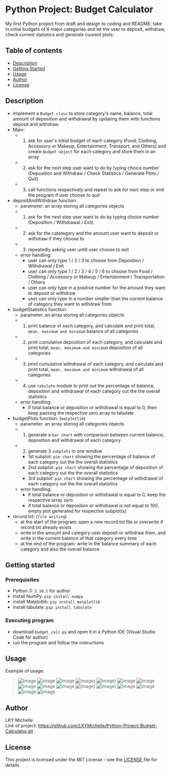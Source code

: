 # Python Project: Budget Calculator
My first Python project from draft and design to coding and README: take in initial budgets of 6 major categories and let the user to deposit, withdraw, check current statistics and generate cuurent plots.
## Table of contents
* [Description](#description)
* [Getting Started](#getting-started)
* [Usage](#usage)
* [Author](#author)
* [License](#license)
## Description
* Implement a `Budget class` to store category's name, balance, total amount of deposition and withdrawal by updating them with functions deposit and withdraw.
* Main: 
	* 1. ask for user's initial budget of each category (Food, Clothing, Accessory or Makeup, Entertainment, Transport, and Others) and create `Budget object` for each category and store them in an array
  * 2. ask for the next step user want to do by typing choice number (Deposition and Withdraw / Check Statistics / Generate Plots / Quit)
  * 3. call functions respectively and repeat to ask for next step or end the program if user choose to quit
* depositAndWithdraw function:
  * parameter: an array storing all categories objects
  * 1. ask for the next step user want to do by typing choice number (Deposition / Withdrawal / Exit)
  * 2. ask for the catetegory and the amount user want to deposit or withdraw if they choose to
  * 3. repeatedly asking user untill user choose to exit
  * error handling:
    * user can only type 1 / 2 / 3 to choose from Deposition / Withdrawal / Exit
    * user can only type 1 / 2 / 3 / 4 / 5 / 6 to choose from Food / Clothing / Accessory or Makeup / Entertainment / Transportation / Others
    * user can only type in a positive number for the amount they want to deposit or withdraw
    * user can only type in a number smaller than the current balance of category they want to withdraw from
* budgetStatistics function:
  * parameter: an array storing all categories objects
  * 1. print balance of each category, and calculate and print total, `mean, maximum and minimum` balance of all categories
  * 2. print cumulative deposition of each category, and calculate and print total, `mean, maximum and minimum` deposition of all categories
  * 3. print cumulative withdrawal of each category, and calculate and print total, `mean, maximum and minimum` withdrawal of all categories
  * 4. use `tabulate` module to print out the percentage of balance, deposition and withdrawal of each category out the the overall statistics
  * error handling:
     * if total balance or deposition or withdrawal is equal to 0, then keep passing the respective zero array to tabulate
* budgetPlots function: (`matplotlib`)
  * parameter: an array storing all categories objects
  * 1. generate a `bar chart` with comparison between current balance, deposition and withdrawal of each category
  * 2. generate 3 `subplots` in one window
    * 1st subplot: `pie chart` showing the percentage of balance of each category out the the overall statistics
    * 2nd subplot: `pie chart` showing the percentage of deposition of each category out the the overall statistics
    * 3rd subplot: `pie chart` showing the percentage of withdrawal of each category out the the overall statistics
  * error handling:
    * if total balance or deposition or withdrawal is equal to 0, keep the respective array zero
    * if total balance or deposition or withdrawal is not equal to 100, empty plot generated for respective subplot(s)
* record.txt: (`file writing`)
  * at the start of the program: open a new record.txt file or overwrite if record.txt already exists
  * write in the amount and category user deposit or withdraw from, and write in the current balance of that category every time 
  * at the end of the program: write in the balance summary of each category and also the overall balance
## Getting started
### Prerequisites
* Python 3: `3.10.1` for author
* install NumPy:  `pip install numpy`
* install Matplotlib: `pip install matplotlib`
* install tabulate: `pip install tabulate`
### Executing program
* download `budget_calc.py` and open it in a Python IDE (Visual Studio Code for author)
* run the program and follow the instructions
## Usage
Example of usage:    
> ![image](https://github.com/LKYMichelle/Python-Project-Budget-Calculator/blob/main/1.png)
> ![image](https://github.com/LKYMichelle/Python-Project-Budget-Calculator/blob/main/2.png)
> ![image](https://github.com/LKYMichelle/Python-Project-Budget-Calculator/blob/main/3.png)
> ![image](https://github.com/LKYMichelle/Python-Project-Budget-Calculator/blob/main/Figure_1.png))
> ![image](https://github.com/LKYMichelle/Python-Project-Budget-Calculator/blob/main/Figure_2.png))
> ![image](https://github.com/LKYMichelle/Python-Project-Budget-Calculator/blob/main/4.png)
> ![image](https://github.com/LKYMichelle/Python-Project-Budget-Calculator/blob/main/5.png)
> ![image](https://github.com/LKYMichelle/Python-Project-Budget-Calculator/blob/main/6.png)
> ![image](https://github.com/LKYMichelle/Python-Project-Budget-Calculator/blob/main/7.png)
> ![image](https://github.com/LKYMichelle/Python-Project-Budget-Calculator/blob/main/8.png)
> ![image](https://github.com/LKYMichelle/Python-Project-Budget-Calculator/blob/main/Figure_3.png))
> ![image](https://github.com/LKYMichelle/Python-Project-Budget-Calculator/blob/main/Figure_4.png))
> ![image](https://github.com/LKYMichelle/Python-Project-Budget-Calculator/blob/main/9.png)
> ![image](https://github.com/LKYMichelle/Python-Project-Budget-Calculator/blob/main/10.png)
> ![image](https://github.com/LKYMichelle/Python-Project-Budget-Calculator/blob/main/11.png)
> ![image](https://github.com/LKYMichelle/Python-Project-Budget-Calculator/blob/main/12.png)
## Author
LKY Michelle<br>
Link of project: https://github.com/LKYMichelle/Python-Project-Budget-Calculator.git
## License
This project is licensed under the MIT License - see the [LICENSE](https://github.com/LKYMichelle/Python-Project-Budget-Calculator/blob/main/LICENSE) file for details
